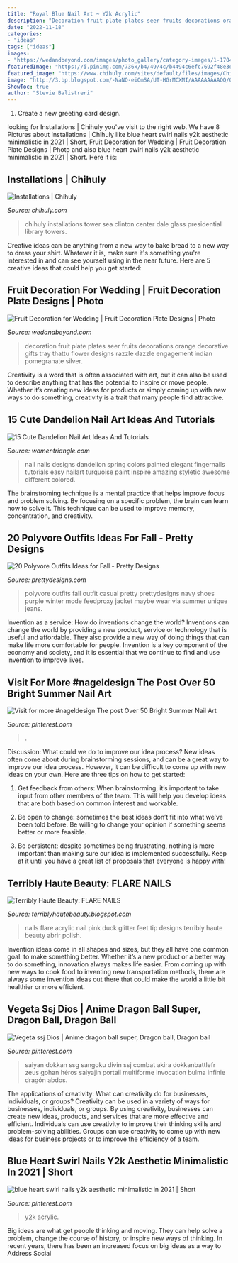 ```yaml
---
title: "Royal Blue Nail Art ~ Y2k Acrylic"
description: "Decoration fruit plate plates seer fruits decorations orange decorative gifts tray thattu flower designs razzle dazzle engagement indian pomegranate silver"
date: "2022-11-18"
categories:
- "ideas"
tags: ["ideas"]
images:
- "https://wedandbeyond.com/images/photo_gallery/category-images/1-17041101jpg.jpg"
featuredImage: "https://i.pinimg.com/736x/b4/49/4c/b4494c6efc7692f48e3de614104d059a.jpg"
featured_image: "https://www.chihuly.com/sites/default/files/images/Chihuly_ClintonLibrary_1238_final_sml_1600.jpg"
image: "http://3.bp.blogspot.com/-NaNQ-eiQmSA/UT-HGrMCXMI/AAAAAAAAAOQ/0kdCGOpKT8A/s1600/IMG_3223.jpg"
ShowToc: true
author: "Stevie Balistreri"
---
```



1. Create a new greeting card design.

	

		
looking for Installations | Chihuly you've visit to the right web. We have 8 Pictures about Installations | Chihuly like blue heart swirl nails y2k aesthetic minimalistic in 2021 | Short, Fruit Decoration for Wedding | Fruit Decoration Plate Designs | Photo and also blue heart swirl nails y2k aesthetic minimalistic in 2021 | Short. Here it is:
		
    
## Installations | Chihuly

<img loading=lazy src="https://www.chihuly.com/sites/default/files/images/Chihuly_ClintonLibrary_1238_final_sml_1600.jpg" onerror="this.onerror=null;this.src='https://tse3.mm.bing.net/th?id=OIP.UsmzSETiUFimgaYfPWouyAHaLH&amp;pid=15.1';" alt="Installations | Chihuly">

_Source: chihuly.com_

>chihuly installations tower sea clinton center dale glass presidential library towers. 

	

Creative ideas can be anything from a new way to bake bread to a new way to dress your shirt. Whatever it is, make sure it's something you're interested in and can see yourself using in the near future. Here are 5 creative ideas that could help you get started: 

    
## Fruit Decoration For Wedding | Fruit Decoration Plate Designs | Photo

<img loading=lazy src="https://wedandbeyond.com/images/photo_gallery/category-images/1-17041101jpg.jpg" onerror="this.onerror=null;this.src='https://tse2.mm.bing.net/th?id=OIP.Rdoub1kdre8nz4CBQ1BQkgHaJ4&amp;pid=15.1';" alt="Fruit Decoration for Wedding | Fruit Decoration Plate Designs | Photo">

_Source: wedandbeyond.com_

>decoration fruit plate plates seer fruits decorations orange decorative gifts tray thattu flower designs razzle dazzle engagement indian pomegranate silver. 

	

Creativity is a word that is often associated with art, but it can also be used to describe anything that has the potential to inspire or move people. Whether it’s creating new ideas for products or simply coming up with new ways to do something, creativity is a trait that many people find attractive.

    
## 15 Cute Dandelion Nail Art Ideas And Tutorials

<img loading=lazy src="https://www.womentriangle.com/wp-content/uploads/2015/05/dandelion-nail-art-5.jpg" onerror="this.onerror=null;this.src='https://tse1.mm.bing.net/th?id=OIP.EcORPi59bJT3e4Evsq6QfQHaLK&amp;pid=15.1';" alt="15 Cute Dandelion Nail Art Ideas And Tutorials">

_Source: womentriangle.com_

>nail nails designs dandelion spring colors painted elegant fingernails tutorials easy nailart turquoise paint inspire amazing styletic awesome different colored. 

	

The brainstroming technique is a mental practice that helps improve focus and problem solving. By focusing on a specific problem, the brain can learn how to solve it. This technique can be used to improve memory, concentration, and creativity.

    
## 20 Polyvore Outfits Ideas For Fall - Pretty Designs

<img loading=lazy src="https://www.prettydesigns.com/wp-content/uploads/2015/09/20-polyvore-outfits-ideas-for-fall18.jpg" onerror="this.onerror=null;this.src='https://tse3.mm.bing.net/th?id=OIP.exeRzRYz4HkNca5rNS-RqAHaKW&amp;pid=15.1';" alt="20 Polyvore Outfits Ideas for Fall - Pretty Designs">

_Source: prettydesigns.com_

>polyvore outfits fall outfit casual pretty prettydesigns navy shoes purple winter mode feedproxy jacket maybe wear via summer unique jeans. 

	

Invention as a service: How do inventions change the world?
Inventions can change the world by providing a new product, service or technology that is useful and affordable. They also provide a new way of doing things that can make life more comfortable for people. Invention is a key component of the economy and society, and it is essential that we continue to find and use invention to improve lives.

    
## Visit For More #nageldesign The Post Over 50 Bright Summer Nail Art

<img loading=lazy src="https://i.pinimg.com/736x/8a/7f/fe/8a7ffe5cacfaa0d06185812676223f08.jpg" onerror="this.onerror=null;this.src='https://tse1.mm.bing.net/th?id=OIP.p78Q08qr1968UfLMxxuOmQHaNK&amp;pid=15.1';" alt="Visit for more #nageldesign The post Over 50 Bright Summer Nail Art">

_Source: pinterest.com_

>. 

	

Discussion: What could we do to improve our idea process?
New ideas often come about during brainstorming sessions, and can be a great way to improve our idea process. However, it can be difficult to come up with new ideas on your own. Here are three tips on how to get started:
1. Get feedback from others: When brainstorming, it’s important to take input from other members of the team. This will help you develop ideas that are both based on common interest and workable.

2. Be open to change: sometimes the best ideas don’t fit into what we’ve been told before. Be willing to change your opinion if something seems better or more feasible.

3. Be persistent: despite sometimes being frustrating, nothing is more important than making sure our idea is implemented successfully. Keep at it until you have a great list of proposals that everyone is happy with!

    
## Terribly Haute Beauty: FLARE NAILS

<img loading=lazy src="http://3.bp.blogspot.com/-NaNQ-eiQmSA/UT-HGrMCXMI/AAAAAAAAAOQ/0kdCGOpKT8A/s1600/IMG_3223.jpg" onerror="this.onerror=null;this.src='https://tse2.mm.bing.net/th?id=OIP.guaWH1O3_nyjc3azU1BX6QHaJ4&amp;pid=15.1';" alt="Terribly Haute Beauty: FLARE NAILS">

_Source: terriblyhautebeauty.blogspot.com_

>nails flare acrylic nail pink duck glitter feet tip designs terribly haute beauty abrir polish. 

	

Invention ideas come in all shapes and sizes, but they all have one common goal: to make something better. Whether it’s a new product or a better way to do something, innovation always makes life easier. From coming up with new ways to cook food to inventing new transportation methods, there are always some invention ideas out there that could make the world a little bit healthier or more efficient.

    
## Vegeta Ssj Dios | Anime Dragon Ball Super, Dragon Ball, Dragon Ball

<img loading=lazy src="https://i.pinimg.com/736x/61/7b/fc/617bfca7c273027e805501a9c1870bca.jpg" onerror="this.onerror=null;this.src='https://tse2.mm.bing.net/th?id=OIP.qQa19U5P8QOCZfIXvrH76wHaJ3&amp;pid=15.1';" alt="Vegeta ssj Dios | Anime dragon ball super, Dragon ball, Dragon ball">

_Source: pinterest.com_

>saiyan dokkan ssg sangoku divin ssj combat akira dokkanbattlefr zeus gohan héros saiyajin portail multiforme invocation bulma infinie dragón abdos. 

	

The applications of creativity: What can creativity do for businesses, individuals, or groups?
Creativity can be used in a variety of ways for businesses, individuals, or groups. By using creativity, businesses can create new ideas, products, and services that are more effective and efficient. Individuals can use creativity to improve their thinking skills and problem-solving abilities. Groups can use creativity to come up with new ideas for business projects or to improve the efficiency of a team.

    
## Blue Heart Swirl Nails Y2k Aesthetic Minimalistic In 2021 | Short

<img loading=lazy src="https://i.pinimg.com/736x/b4/49/4c/b4494c6efc7692f48e3de614104d059a.jpg" onerror="this.onerror=null;this.src='https://tse2.mm.bing.net/th?id=OIP.waXATMuqTZ6OxeOrpS03BAHaJ7&amp;pid=15.1';" alt="blue heart swirl nails y2k aesthetic minimalistic in 2021 | Short">

_Source: pinterest.com_

>y2k acrylic. 

	

Big ideas are what get people thinking and moving. They can help solve a problem, change the course of history, or inspire new ways of thinking. In recent years, there has been an increased focus on big ideas as a way to Address Social 

